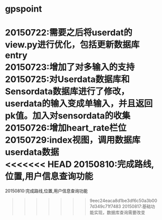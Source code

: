 # gpspoint
20150722:需要之后将userdat的view.py进行优化，包括更新数据库entry   
20150723:增加了对多输入的支持    
20150725:对Userdata数据库和Sensordata数据库进行了修改，userdata的输入变成单输入，并且返回pk值。加入对sensordata的收集      
20150726:增加heart_rate栏位     
20150729:index视图，调用数据库userdata数据       
<<<<<<< HEAD
20150810:完成路线,位置,用户信息查询功能               
=======
20150810:完成路线,位置,用户信息查询功能       
>>>>>>> 9eec24eaca8d1be3df6c50a3b007d349c71f7483
20150817:基础功能实现，数据库查询需要改变
